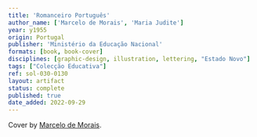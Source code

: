 ```yaml
---
title: 'Romanceiro Português'
author_name: ['Marcelo de Morais', 'Maria Judite']
year: y1955
origin: Portugal
publisher: 'Ministério da Educação Nacional'
formats: [book, book-cover]
disciplines: [graphic-design, illustration, lettering, "Estado Novo"]
tags: ["Colecção Educativa"]
ref: sol-030-0130
layout: artifact
status: complete
published: true
date_added: 2022-09-29
---
```

Cover by <a class="text cat-link author" href="/publishers/Marcelo de Morais/">Marcelo de Morais</a>.
